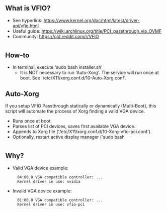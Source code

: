 ## What is VFIO?
* See hyperlink:  https://www.kernel.org/doc/html/latest/driver-api/vfio.html
* Useful guide:   https://wiki.archlinux.org/title/PCI_passthrough_via_OVMF
* Community:      https://old.reddit.com/r/VFIO
#

## How-to
* In terminal, execute 'sudo bash installer.sh'
  * It is NOT necessary to run 'Auto-Xorg'. The service will run once at boot. See '/etc/X11/xorg.conf.d/10-Auto-Xorg.conf'.

## Auto-Xorg
If you setup VFIO Passthrough statically or dynamically (Multi-Boot), this script will automate the process of Xorg finding a valid VGA device.

* Runs once at boot.
* Parses list of PCI devices, saves first available VGA device.
* Appends to Xorg file ('/etc/X11/xorg.conf.d/10-Xorg-vfio-pci.conf').
* Optionally, restart active display manager ('sudo bash 
#

## Why?

* Valid VGA device example:

        04:00.0 VGA compatible controller: ...
        Kernel driver in use: nvidia
* Invalid VGA device example:

        01:00.0 VGA compatible controller: ...
        Kernel driver in use: vfio-pci
